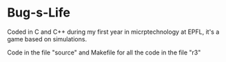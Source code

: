 # Bug-s-Life
Coded in C and C++ during my first year in micrptechnology at EPFL, it's a game based on simulations.

Code in the file "source" and Makefile for all the code in the file "r3"
